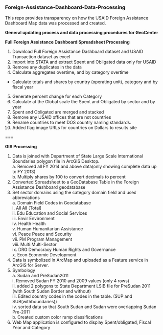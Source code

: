### Foreign-Assistance-Dashboard-Data-Processing
This repo provides transparency on how the USAID Foreign Assistance Dashboard Map data was processed and created.

**General updating process and data processing procedures for GeoCenter**

**Full Foreign Assistance Dashboard Spreadsheet Processing**    
1. Download Full Foreign Assistance Dashboard dataset and USAID Transaction dataset as excel  
2. Import into STATA and extract Spent and Obligated data only for USAID  
3. Remove any duplicates in the data  
4. Calculate aggregates overtime, and by category overtime  
  -  Calculate totals and shares by country (operating unit), category and by fiscal year    
5. Generate percent change for each Category  
6. Calculate at the Global scale the Spent and Obligated by sector and by year
7. Spent and Obligated are merged and stacked
8. Remove any USAID offices that are not countries
9. Rename countries to meet DOS country naming standards.
10.	Added flag image URLs for countries on Dollars to results site  

===

**GIS Processing**    
1.  Data is joined with Department of State Large Scale International Boundaries polygon file in ArcGIS Desktop.     
  a.  Removed all FY 2014 and above data(only showing complete data up to FY 2013)    
  b.  Multiply shares by 100 to convert decimals to percent      
2.  Converted Spreadsheet to a GeoDatabase Table in the Foreign Assistance Dashboard geodatabase   
3.  Set sector domains using the category domain field and used abbreviations  
  a.  Domain Field Codes in Geodatabase  
      i.  All	All (Total)  
ii.	Edu	Education and Social Services  
iii.	Envir	Environment  
iv.	Health	Health  
v.	Human	Humanitarian Assistance  
vi.	Peace	Peace and Security  
vii.	PM	Program Management  
viii.	Multi	Multi-Sector  
ix.	DRG	Democracy Human Rights and Governance  
x.	Econ	Economic Development  
4.	Data is symbolized in ArcMap and uploaded as a Feature service in ArcGIS for Server.   
5.	Symbology  
a.	Sudan and PreSudan2011  
i.	Removed Sudan FY 2010 and 2009 values (only 4 rows)  
ii.	added 2 polygons to State Department LSIB file  for PreSudan 2011 (with South Sudan Border and without)  
iii.	Edited country codes in the codes in the table. (SUP and SUB(withboundaries))   
iv.	sorted data so that South Sudan and Sudan were overlapping Sudan Pre-2011  
b.	Created custom color ramp classifications  
6.	Web Map application is configured to display Spent/obligated, Fiscal Year and Category  

